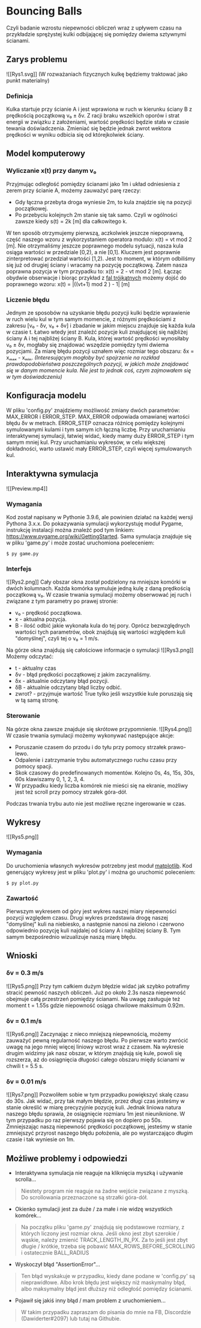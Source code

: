 # Bouncing Balls
Czyli badanie wzrostu niepewności obliczeń wraz z upływem czasu na przykładzie sprężystej kulki odbijającej się pomiędzy dwiema sztywnymi ścianami.

## Zarys problemu
![[Rys1.svg]]
(W rozważaniach fizycznych kulkę będziemy traktować jako punkt materialny)
### Definicja
Kulka startuje przy ścianie A i jest wprawiona w ruch w kierunku ściany B z prędkością początkową v₀ ± δv. Z racji braku wszelkich oporów i strat energii w związku z założeniami, wartość prędkości będzie stała w czasie tewania doświadczenia. Zmieniać się będzie jednak zwrot wektora prędkości w wyniku odbicia się od którejkolwiek ściany. 

## Model komputerowy
### Wyliczanie x(t) przy danym v₀
Przyjmując odległość pomiędzy ścianami jako 1m i układ odniesienia z zerem przy ścianie A, możemy zauważyć parę rzeczy:
- Gdy łączna przebyta droga wyniesie 2m, to kula znajdzie się na pozycji początkowej.
- Po przebyciu kolejnych 2m stanie się tak samo. Czyli w ogólności zawsze kiedy s(t) = 2k \[m\] dla całkowitego k.

W ten sposób otrzymujemy pierwszą, aczkolwiek jeszcze niepoprawną, część naszego wzoru z wykorzystaniem operatora modulo: x(t) = vt mod 2 \[m\].
Nie otrzymaliśmy jeszcze poprawnego modelu sytuacji, nasza kula osiąga wartości w przedziale \[0,2), a nie \[0,1\]. Kluczem jest poprawnie zinterpretować przedział wartości \[1,2). Jest to moment, w którym odbiliśmy się już od drugiej ściany i wracamy na pozycję początkową. Zatem nasza poprawna pozycja w tym przypadku to: x(t) = 2 - vt mod 2 \[m\]. 
Łącząc obydwie obserwacje i biorąc przykład z [fal trójkątnych](https://en.wikipedia.org/wiki/Triangle_wave) możemy dojść do poprawnego wzoru:
x(t) = |((vt+1) mod 2 ) - 1| \[m\]

### Liczenie błędu
Jednym ze sposobów na uzyskanie błędu pozycji kulki będzie wprawienie w ruch wielu kul w tym samym momencie, z różnymi prędkościami z zakresu \[v₀ - δv, v₀ + δv\] i zbadanie w jakim miejscu znajduje się każda kula w czasie t. Łatwo wtedy jest znaleźć pozycje kuli znajdującej się najbliżej ściany A i tej najbliżej ściany B. Kula, której wartość prędkości wynosiłaby v₀ ± δv, mogłaby się znajdować wszędzie pomiędzy tymi dwiema pozycjami. Za miarę błędu pozycji uznałem więc rozmiar tego obszaru: δx = xₘₐₓ - xₘᵢₙ.
*(Interesującym mogłoby być spojrzenie na rozkład prawdopodobieństwa poszczególnych pozycji, w jakich może znajdować się w danym momencie kula. Nie jest to jednak coś, czym zajmowałem się w tym doświadczeniu)*

## Konfiguracja modelu
W pliku 'config.py' znajdziemy możliwość zmiany dwóch parametrów: MAX_ERROR i ERROR_STEP.
MAX_ERROR odpowiada omawianej wartości błędu δv w metrach.
ERROR_STEP oznacza różnicę pomiędzy kolejnymi symulowanymi kulami i tym samym ich łączną liczbę.
Przy uruchamianiu interaktywnej symulacji, łatwiej widać, kiedy mamy duży ERROR_STEP i tym samym mniej kul.
Przy uruchamianiu wykresów, w celu większej dokładności, warto ustawić mały ERROR_STEP, czyli więcej symulowanych kul.

## Interaktywna symulacja
![[Preview.mp4]]

### Wymagania
Kod został napisany w Pythonie 3.9.6, ale powinien działać na każdej wersji Pythona 3.x.x.
Do pokazywania symulacji wykorzystuję moduł Pygame, instrukcję instalacji można znaleźć pod tym linkiem: https://www.pygame.org/wiki/GettingStarted.
Sama symulacja znajduje się w pliku 'game.py' i może zostać uruchomiona poeleceniem:
```
$ py game.py
```
### Interfejs
![[Rys2.png]]
Cały obszar okna został podzielony na mniejsze komórki w dwóch kolumnach. Każda komórka symuluje jedną kulę z daną prędkością początkową v₀. W czasie trwania symulacji możemy obserwować jej ruch i związane z tym parametry po prawej stronie:
- v₀ - prędkość początkowa.
- x - aktualna pozycja.
- B - ilość odbić jakie wykonała kula do tej pory.
Oprócz bezwzględnych wartości tych parametrów, obok znajdują się wartości względem kuli "domyślnej", czyli tej o v₀ = 1 m/s.

Na górze okna znajdują się całościowe informacje o symulacji
![[Rys3.png]]
Możemy odczytać:
- t - aktualny czas
- δv - błąd prędkości początkowej z jakim zaczynaliśmy.
- δx - aktualnie odczytany błąd pozycji.
- δB - aktualnie odczytany błąd liczby odbić.
- zwrot? - przyjmuje wartość True tylko jeśli wszystkie kule poruszają się w tą samą stronę.

### Sterowanie
Na górze okna zawsze znajduje się skrótowe przypomnienie.
![[Rys4.png]]
W czasie trwania symulacji możemy wykonywać następujące akcje:
- Poruszanie czasem do przodu i do tyłu przy pomocy strzałek prawo-lewo.
- Odpalenie i zatrzymanie trybu automatycznego ruchu czasu przy pomocy spacji.
- Skok czasowy do predefinowanych momentów. Kolejno 0s, 4s, 15s, 30s, 60s klawiszamy 0, 1, 2, 3, 4.
- W przypadku kiedy liczba komórek nie mieści się na ekranie, możliwy jest też scroll przy pomocy strzałek góra-dół.

Podczas trwania trybu auto nie jest możliwe ręczne ingerowanie w czas.

## Wykresy
![[Rys5.png]]

### Wymagania
Do uruchomienia własnych wykresów potrzebny jest moduł [matplotlib](https://matplotlib.org/).
Kod generujący wykresy jest w pliku 'plot.py' i można go uruchomić poleceniem:
```
$ py plot.py
```

### Zawartość
Pierwszym wykresem od góry jest wykres naszej miary niepewności pozycji względem czasu.
Drugi wykres przedstawia drogę naszej "domyślnej" kuli na niebiesko, a następnie nanosi na zielono i czerwono odpowiednio pozycję kuli najdalej od ściany A i najbliżej ściany B. Tym samym bezpośrednio wizualizuje naszą miarę błędu.

## Wnioski
### δv = 0.3 m/s
![[Rys5.png]]
Przy tym całkiem dużym błędzie widać jak szybko potrafimy stracić pewność naszych obliczeń. Już po około 2.3s nasza niepewność obejmuje całą przestrzeń pomiędzy ścianami. Na uwagę zasługuje też moment t = 1.55s gdzie niepowność osiąga chwilowe maksimum 0.92m.

### δv = 0.1 m/s
![[Rys6.png]]
Zaczynając z nieco mniejszą niepewnością, możemy zauważyć pewną regularność naszego błędu. Po pierwsze warto zwrócić uwagę na jego mniej więcej liniowy wzrost wraz z czasem. Na wykresie drugim widzimy jak nasz obszar, w którym znajdują się kule, powoli się rozszerza, aż do osiągnięcia długości całego obszaru międy ścianami w chwili t = 5.5 s.

### δv = 0.01 m/s
![[Rys7.png]]
Pozwoliłem sobie w tym przypadku powiększyć skalę czasu do 30s. Jak widać, przy tak małym błędzie, przez długi czas jesteśmy w stanie określić w miarę precyzyjnie pozycję kuli. Jednak liniowa natura naszego błędu sprawia, że osiągnięcie rozmiaru 1m jest nieuniknione. W tym przypadku po raz pierwszy pojawia się on dopiero po 50s. Zmniejszając naszą niepewność prędkości początkowej, jesteśmy w stanie zmniejszyć przyrost naszego błędu położenia, ale po wystarczająco długim czasie i tak wyniesie on 1m.

## Możliwe problemy i odpowiedzi
- Interaktywna symulacja nie reaguje na kliknięcia myszką i używanie scrolla...
> Niestety program nie reaguje na żadne wejście związane z myszką. Do scrollowania przeznaczone są strzałki góra-dół.
- Okienko symulacji jest za duże / za małe i nie widzę wszystkich komórek...
>Na początku pliku 'game.py' znajdują się podstawowe rozmiary, z których liczony jest rozmiar okna. Jeśli okno jest zbyt szerokie / wąskie, należy zmienić TRACK_LENGTH_IN_PX. Za to jeśli jest zbyt długie / krótkie, trzeba się pobawić MAX_ROWS_BEFORE_SCROLLING i ostatecznie BALL_RADIUS
- Wyskoczył błąd "AssertionError"...
> Ten błąd wyskakuje w przypadku, kiedy dane podane w 'config.py' są nieprawidłowe. Albo krok błędu jest większy niż maskymalny błąd, albo maksymalny błąd jest dłuższy niż odległość pomiędzy ścianami.
- Pojawił się jakiś inny błąd / mam problem z uruchomieniem...
> W takim przypadku zapraszam do pisania do mnie na FB, Discordzie (Dawiderter#2097) lub tutaj na Githubie.